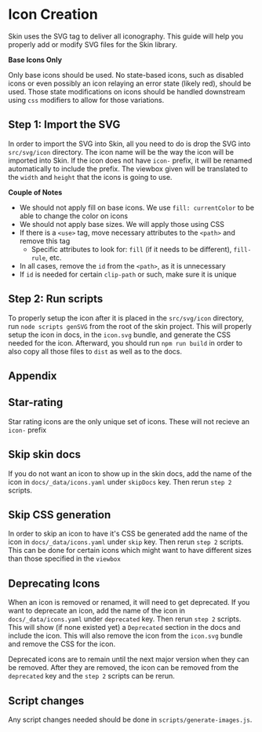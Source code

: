 # Icon Creation

Skin uses the SVG tag to deliver all iconography. This guide will help you properly add or modify SVG files for the Skin library.

**Base Icons Only**

Only base icons should be used. No state-based icons, such as disabled icons or even possibly an icon relaying an error state (likely red), should be used. Those state modifications on icons should be handled downstream using `css` modifiers to allow for those variations.

## Step 1: Import the SVG

In order to import the SVG into Skin, all you need to do is drop the SVG into `src/svg/icon` directory. The icon name will be the way the icon will be imported into Skin. If the icon does not have `icon-` prefix, it will be renamed automatically to include the prefix.
The viewbox given will be translated to the `width` and `height` that the icons is going to use.

**Couple of Notes**

-   We should not apply fill on base icons. We use `fill: currentColor` to be able to change the color on icons
-   We should not apply base sizes. We will apply those using CSS
-   If there is a `<use>` tag, move necessary attributes to the `<path>` and remove this tag
    -   Specific attributes to look for: `fill` (if it needs to be different), `fill-rule`, etc.
-   In all cases, remove the `id` from the `<path>`, as it is unnecessary
-   If `id` is needed for certain `clip-path` or such, make sure it is unique

## Step 2: Run scripts

To properly setup the icon after it is placed in the `src/svg/icon` directory, run `node scripts genSVG` from the root of the skin project. This will properly setup the icon in docs, in the `icon.svg` bundle, and generate the CSS needed for the icon.
Afterward, you should run `npm run build` in order to also copy all those files to `dist` as well as to the docs.

## Appendix

## Star-rating

Star rating icons are the only unique set of icons. These will not recieve an `icon-` prefix

## Skip skin docs

If you do not want an icon to show up in the skin docs, add the name of the icon in `docs/_data/icons.yaml` under `skipDocs` key. Then rerun `step 2` scripts.

## Skip CSS generation

In order to skip an icon to have it's CSS be generated add the name of the icon in `docs/_data/icons.yaml` under `skip` key. Then rerun `step 2` scripts.
This can be done for certain icons which might want to have different sizes than those specified in the `viewbox`

## Deprecating Icons

When an icon is removed or renamed, it will need to get deprecated. If you want to deprecate an icon, add the name of the icon in `docs/_data/icons.yaml` under `deprecated` key. Then rerun `step 2` scripts. This will show (if none existed yet) a `Deprecated` section in the docs and include the icon. This will also remove the icon from the `icon.svg` bundle and remove the CSS for the icon.

Deprecated icons are to remain until the next major version when they can be removed. After they are removed, the icon can be removed from the `deprecated` key and the `step 2` scripts can be rerun.

## Script changes

Any script changes needed should be done in `scripts/generate-images.js`.
